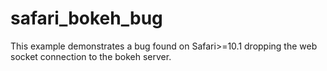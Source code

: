 
# safari_bokeh_bug

This example demonstrates a bug found on Safari>=10.1
dropping the web socket connection to the bokeh server.
